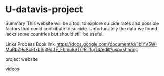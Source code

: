 # U-datavis-project

Summary
This website will be a tool to explore suicide rates and possible factors that could contribute to suicide. Unfortunately the data we found lacks some countries but should still be useful.

Links
Process Book link
https://docs.google.com/document/d/1blYV5W-MuRbZ9sXxEfxbSj39dJE_Fhmu8STGRT1ujT4/edit?usp=sharing

project website


videos
